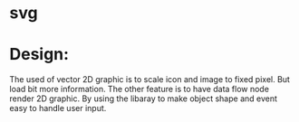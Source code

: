 # svg

# Design:
 The used of vector 2D graphic is to scale icon and image to fixed pixel. But load bit more information. The other feature is to have data flow node render 2D graphic. By using the libaray to make object shape and event easy to handle user input.